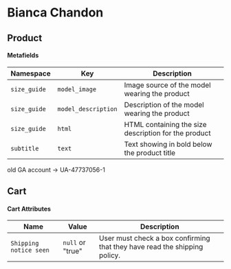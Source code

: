 # Bianca Chandon

## Product

#### Metafields

| Namespace | Key | Description |
|---|---|---|
| `size_guide` | `model_image` | Image source of the model wearing the product |
| `size_guide` | `model_description` | Description of the model wearing the product |
| `size_guide` | `html` | HTML containing the size description for the product  |
| `subtitle` | `text` | Text showing in bold below the product title |


old GA account -> UA-47737056-1

## Cart

#### Cart Attributes
| Name | Value | Description |
|---|---|---|
| `Shipping notice seen` | `null` or "true" | User must check a box confirming that they have read the shipping policy. |